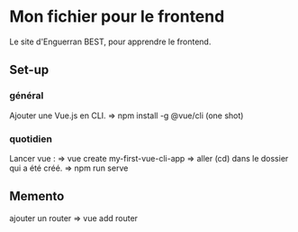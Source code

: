 # Mon fichier pour le frontend
Le site d'Enguerran BEST, pour apprendre le frontend. 

## Set-up 

### général
 Ajouter une Vue.js en CLI.
 => npm install -g @vue/cli
(one shot)

### quotidien

Lancer vue : 
   => vue create my-first-vue-cli-app
   => aller (cd) dans le dossier qui a été créé.
   => npm run serve 

## Memento



ajouter un router
   =>  vue add router
